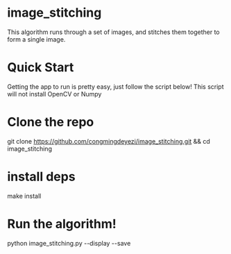 # image_stitching
This algorithm runs through  a set of images, and stitches them together to form a single image.
# Quick Start
Getting the app to run is pretty easy, just follow the script below! This script will not install OpenCV or Numpy
# Clone the repo
git clone https://github.com/congmingdeyezi/image_stitching.git && cd image_stitching

# install deps
make install

# Run the algorithm!
python image_stitching.py <path to image directory> --display --save
